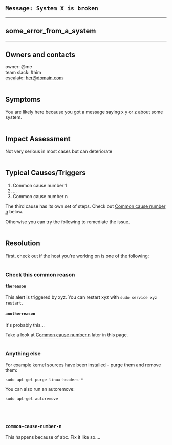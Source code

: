 ## `Message: System X is broken`

---
## __some_error_from_a_system__

---
## Owners and contacts
owner: @me   
team slack: #him  
escalate: her@domain.com  
<br>

## Symptoms
You are likely here because you got a message saying x y or z about some system.
<br><br>

## Impact Assessment
Not very serious in most cases but can deteriorate
<br><br>

## Typical Causes/Triggers  
1. Common cause number 1
2. ...
3. Common cause number n

The third cause has its own set of steps. Check out [Common cause number n](#common-cause-number-n) below.

Otherwise you can try the following to remediate the issue.
<br><br>

## Resolution
First, check out if the host you're working on is one of the following:
<br><br>

### Check this common reason

#### `thereason`

This alert is triggered by xyz. You can restart xyz with `sudo service xyz restart`.

#### `anotherreason`

It's probably this...

Take a look at [Common cause number n](#common-cause-number-n) later in this page.
<br><br>

### Anything else
For example kernel sources have been installed - purge them and remove them:
```
sudo apt-get purge linux-headers-*
```

You can also run an autoremove:
```
sudo apt-get autoremove
```
<br><br>

### `common-cause-number-n`
This happens because of abc. Fix it like so....


